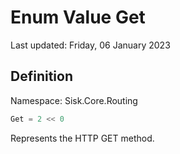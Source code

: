 # Enum Value Get
Last updated: Friday, 06 January 2023

## Definition
Namespace: Sisk.Core.Routing

```csharp
Get = 2 << 0
```

Represents the HTTP GET method.

